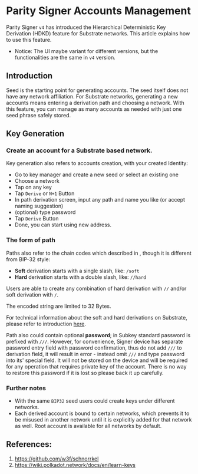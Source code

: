 # Parity Signer Accounts Management

Parity Signer `v4` has introduced the Hierarchical Deterministic Key Derivation (HDKD) feature for Substrate networks. This article explains how to use this feature.

* Notice: The UI maybe variant for different versions, but the functionalities are the same in `v4` version.

## Introduction

Seed is the starting point for generating accounts. The seed itself does not have any network affiliation. For Substrate networks, generating a new accounts means entering a derivation path and choosing a network. With this feature, you can manage as many accounts as needed with just one seed phrase safely stored.

## Key Generation

### Create an account for a Substrate based network.

Key generation also refers to accounts creation, with your created Identity:
- Go to key manager and create a new seed or select an existing one
- Choose a network
- Tap on any key
- Tap `Derive` or `N+1` Button
- In path derivation screen, input any path and name you like (or accept naming suggestion)
- (optional) type password
- Tap `Derive` Button
- Done, you can start using new address.

### The form of path

Paths also refer to the chain codes which described in [](https://github.com/bitcoin/bips/blob/master/bip-0032.mediawiki/), though it is different from BIP-32 style:
* **Soft** derivation starts with a single slash, like: `/soft`
* **Hard** derivation starts with a double slash, like: `//hard`

Users are able to create any combination of hard derivation with `//` and/or soft derivation with `/`.

The encoded string are limited to 32 Bytes.

For technical information about the soft and hard derivations on Substrate, please refer to introduction [here](https://github.com/paritytech/parity-signer/wiki/HDKD-on-Parity-Signer#hdkd-general-on-substrate).

Path also could contain optional **password**; in Subkey standard password is prefixed with `///`. However, for convenience, Signer device has separate password entry field with password confirmation, thus do not add `///` to derivation field, it will result in error - instead omit `///` and type password into its' special field. It will not be stored on the device and will be required for any operation that requires private key of the account. There is no way to restore this password if it is lost so please back it up carefully.

### Further notes

* With the same `BIP32` seed users could create keys under different networks.
* Each derived account is bound to certain networks, which prevents it to be misused in another network until it is explicitly added for that network as well. Root account is available for all networks by default.

## References:
1. [<https://github.com/w3f/schnorrkel>](https://github.com/w3f/schnorrkel)
2. [<https://wiki.polkadot.network/docs/en/learn-keys>](https://wiki.polkadot.network/docs/en/learn-keys)
